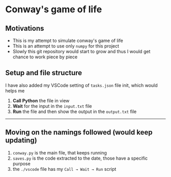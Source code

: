 # Conway's game of life
## Motivations
- This is my attempt to simulate conway's game of life
- This is an attempt to use only `numpy` for this project
- Slowly this git repository would start to grow and thus I would get chance to work piece by piece

## Setup and file structure
I have also added my VSCode setting of `tasks.json` file init, which would helps me 
1. **Call Python** the file in view
2. **Wait** for the input in the `input.txt` file 
3. **Run** the file and then show the output in the `output.txt` file
---
## Moving on the namings followed (would keep updating)
1. `conway.py` is the main file, that keeps running
2. `saves.py` is the code extracted to the date, those have a specific purpose 
3. the `./vscode` file has my `Call → Wait → Run` script
